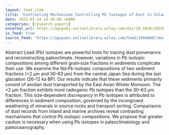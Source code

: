 ```yaml
---
layout: feed_item
title: "Contrasting Mechanisms Controlling Pb Isotopes of Dust in Inland and Marine Archives"
date: 2025-05-24 14:49:08 +0000
categories: [research-papers]
external_url: https://agupubs.onlinelibrary.wiley.com/doi/10.1029/2024GL114133?af=R
is_feed: true
source_feed: "https://agupubs.onlinelibrary.wiley.com/feed/19448007/most-recent"
---
```


Abstract
Lead (Pb) isotopes are powerful tools for tracing dust provenance and reconstructing paleoclimate. However, variations in Pb isotopic compositions among different grain‐size fractions in sediments complicate their use. We examine the Nd‐Pb isotopic compositions of two sediment fractions (<2 μm and 30–63 μm) from the central Japan Sea during the last glaciation (26–12 ka BP). Our results indicate that these sediments primarily consist of aeolian dust transported by the East Asian Winter Monsoon. The <2 μm fraction exhibits more radiogenic Pb isotopes than the 30–63 μm fraction. This size‐dependent discrepancy in Pb isotopes is attributed to differences in sediment composition, governed by the incongruent weathering of minerals in source rocks and transport sorting. Comparisons of dust records from inland and marine archives reveal contrasting mechanisms that control Pb isotopic compositions. We propose that greater caution is necessary when using Pb isotopes in paleoclimatology and paleoceanography.
